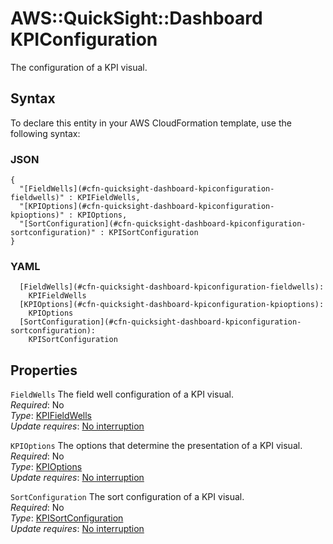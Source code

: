 # AWS::QuickSight::Dashboard KPIConfiguration<a name="aws-properties-quicksight-dashboard-kpiconfiguration"></a>

The configuration of a KPI visual\.

## Syntax<a name="aws-properties-quicksight-dashboard-kpiconfiguration-syntax"></a>

To declare this entity in your AWS CloudFormation template, use the following syntax:

### JSON<a name="aws-properties-quicksight-dashboard-kpiconfiguration-syntax.json"></a>

```
{
  "[FieldWells](#cfn-quicksight-dashboard-kpiconfiguration-fieldwells)" : KPIFieldWells,
  "[KPIOptions](#cfn-quicksight-dashboard-kpiconfiguration-kpioptions)" : KPIOptions,
  "[SortConfiguration](#cfn-quicksight-dashboard-kpiconfiguration-sortconfiguration)" : KPISortConfiguration
}
```

### YAML<a name="aws-properties-quicksight-dashboard-kpiconfiguration-syntax.yaml"></a>

```
  [FieldWells](#cfn-quicksight-dashboard-kpiconfiguration-fieldwells): 
    KPIFieldWells
  [KPIOptions](#cfn-quicksight-dashboard-kpiconfiguration-kpioptions): 
    KPIOptions
  [SortConfiguration](#cfn-quicksight-dashboard-kpiconfiguration-sortconfiguration): 
    KPISortConfiguration
```

## Properties<a name="aws-properties-quicksight-dashboard-kpiconfiguration-properties"></a>

`FieldWells`  <a name="cfn-quicksight-dashboard-kpiconfiguration-fieldwells"></a>
The field well configuration of a KPI visual\.  
*Required*: No  
*Type*: [KPIFieldWells](aws-properties-quicksight-dashboard-kpifieldwells.md)  
*Update requires*: [No interruption](https://docs.aws.amazon.com/AWSCloudFormation/latest/UserGuide/using-cfn-updating-stacks-update-behaviors.html#update-no-interrupt)

`KPIOptions`  <a name="cfn-quicksight-dashboard-kpiconfiguration-kpioptions"></a>
The options that determine the presentation of a KPI visual\.  
*Required*: No  
*Type*: [KPIOptions](aws-properties-quicksight-dashboard-kpioptions.md)  
*Update requires*: [No interruption](https://docs.aws.amazon.com/AWSCloudFormation/latest/UserGuide/using-cfn-updating-stacks-update-behaviors.html#update-no-interrupt)

`SortConfiguration`  <a name="cfn-quicksight-dashboard-kpiconfiguration-sortconfiguration"></a>
The sort configuration of a KPI visual\.  
*Required*: No  
*Type*: [KPISortConfiguration](aws-properties-quicksight-dashboard-kpisortconfiguration.md)  
*Update requires*: [No interruption](https://docs.aws.amazon.com/AWSCloudFormation/latest/UserGuide/using-cfn-updating-stacks-update-behaviors.html#update-no-interrupt)